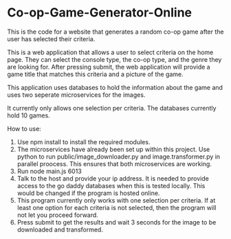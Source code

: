 # Co-op-Game-Generator-Online

This is the code for a website that generates a random co-op game after the user has selected their criteria.

This is a web application that allows a user to select criteria on the home page. They can select the console type, the co-op type, and the genre they are looking for. After pressing submit, the web application will provide a game title that matches this criteria and a picture of the game.

This application uses databases to hold the information about the game and uses two seperate microservices for the images.

It currently only allows one selection per criteria. The databases currently hold 10 games. 


How to use:

1. Use npm install to install the required modules. 
2. The microservices have already been set up within this project. Use python to run public/image_downloader.py and image.transformer.py in parallel proocess. 
This ensures that both microservices are working.
3. Run node main.js 6013
4. Talk to the host and provide your ip address. It is needed to provide access to the go daddy databases when this is tested locally. This would be changed if the program
is hosted online.
5. This program currently only works with one selection per criteria. If at least one option for each criteria is not selected, then the program will not let you proceed forward. 
6. Press submit to get the results and wait 3 seconds for the image to be downloaded and transformed. 
